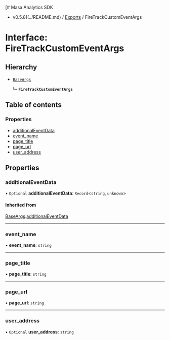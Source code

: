 [# Masa Analytics SDK
 - v0.5.8](../README.md) / [Exports](../modules.md) / FireTrackCustomEventArgs

# Interface: FireTrackCustomEventArgs

## Hierarchy

- [`BaseArgs`](BaseArgs.md)

  ↳ **`FireTrackCustomEventArgs`**

## Table of contents

### Properties

- [additionalEventData](FireTrackCustomEventArgs.md#additionaleventdata)
- [event\_name](FireTrackCustomEventArgs.md#event_name)
- [page\_title](FireTrackCustomEventArgs.md#page_title)
- [page\_url](FireTrackCustomEventArgs.md#page_url)
- [user\_address](FireTrackCustomEventArgs.md#user_address)

## Properties

### additionalEventData

• `Optional` **additionalEventData**: `Record`\<`string`, `unknown`\>

#### Inherited from

[BaseArgs](BaseArgs.md).[additionalEventData](BaseArgs.md#additionaleventdata)

___

### event\_name

• **event\_name**: `string`

___

### page\_title

• **page\_title**: `string`

___

### page\_url

• **page\_url**: `string`

___

### user\_address

• `Optional` **user\_address**: `string`
